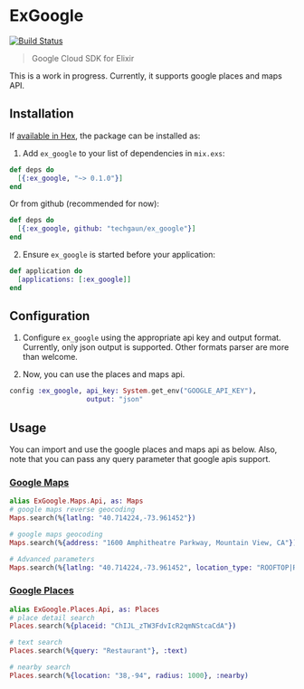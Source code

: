 # ExGoogle

[![Build Status](https://semaphoreci.com/api/v1/samaracharya/ex_google/branches/master/badge.svg)](https://semaphoreci.com/samaracharya/ex_google)

> Google Cloud SDK for Elixir

This is a work in progress. Currently, it supports google places and maps API.

## Installation

If [available in Hex](https://hex.pm/docs/publish), the package can be installed as:

1. Add `ex_google` to your list of dependencies in `mix.exs`:

```elixir
def deps do
  [{:ex_google, "~> 0.1.0"}]
end
```

Or from github (recommended for now):

```elixir
def deps do
  [{:ex_google, github: "techgaun/ex_google"}]
end
```

2. Ensure `ex_google` is started before your application:

```elixir
def application do
  [applications: [:ex_google]]
end
```

## Configuration

1. Configure `ex_google` using the appropriate api key and output format. Currently, only json output is supported. Other formats parser are more than welcome.

2. Now, you can use the places and maps api.

```elixir
config :ex_google, api_key: System.get_env("GOOGLE_API_KEY"),
                   output: "json"
```

## Usage

You can import and use the google places and maps api as below. Also, note that you can pass any query parameter that google apis support.

### [Google Maps](https://developers.google.com/maps/documentation/geocoding/intro)

```elixir
alias ExGoogle.Maps.Api, as: Maps
# google maps reverse geocoding
Maps.search(%{latlng: "40.714224,-73.961452"})

# google maps geocoding
Maps.search(%{address: "1600 Amphitheatre Parkway, Mountain View, CA"})

# Advanced parameters
Maps.search(%{latlng: "40.714224,-73.961452", location_type: "ROOFTOP|RANGE_INTERPOLATED|GEOMETRIC_CENTER", result_type: "street_address"})
```

### [Google Places](https://developers.google.com/places/web-service/)

```elixir
alias ExGoogle.Places.Api, as: Places
# place detail search
Places.search(%{placeid: "ChIJL_zTW3FdvIcR2qmNStcaCdA"})

# text search
Places.search(%{query: "Restaurant"}, :text)

# nearby search
Places.search(%{location: "38,-94", radius: 1000}, :nearby)
```
